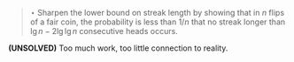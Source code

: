 > $\star$ Sharpen the lower bound on streak length by showing that in $n$ flips
> of a fair coin, the probability is less than $1/n$ that no streak longer than
> $\lg{n} - 2\lg\lg{n}$ consecutive heads occurs.

**(UNSOLVED)** Too much work, too little connection to reality.
